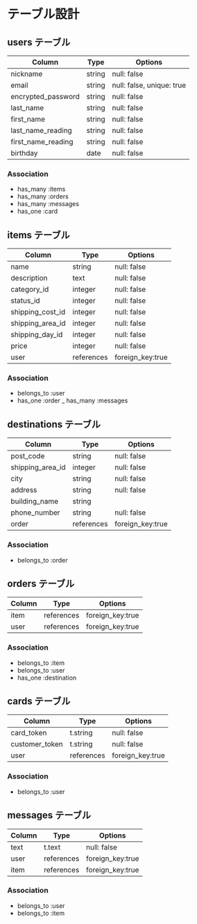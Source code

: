 # テーブル設計

## users テーブル

| Column               | Type   | Options                   |
| ---------------------| ------ | -----------               |
| nickname             | string | null: false               |
| email                | string | null: false, unique: true |
| encrypted_password   | string | null: false               |
| last_name            | string | null: false               |
| first_name           | string | null: false               |
| last_name_reading    | string | null: false               |
| first_name_reading   | string | null: false               |
| birthday             | date   | null: false               |

### Association

- has_many   :items
- has_many   :orders
- has_many   :messages
- has_one    :card


## items テーブル

| Column          | Type      | Options          |
| ----------------| ------    | -----------------|
| name            | string    | null: false      |
| description     | text      | null: false      |
| category_id     | integer   | null: false      |
| status_id       | integer   | null: false      |
| shipping_cost_id| integer   | null: false      |
| shipping_area_id| integer   | null: false      |
| shipping_day_id | integer   | null: false      |
| price           | integer   | null: false      |
| user            | references| foreign_key:true |

### Association

- belongs_to :user
- has_one    :order
_ has_many   :messages

## destinations テーブル

| Column         | Type      | Options          |
| -------------- | ------    | -----------------|
| post_code      | string    | null: false      |
|shipping_area_id| integer   | null: false      |
| city           | string    | null: false      |
| address        | string    | null: false      |
| building_name  | string    |                  |
| phone_number   | string    | null: false      |
| order          | references| foreign_key:true |

### Association

- belongs_to :order

## orders テーブル

| Column        | Type      | Options          |
| --------------| ----------| -----------------|
| item          | references| foreign_key:true |
| user          | references| foreign_key:true |

### Association

- belongs_to :item
- belongs_to :user
- has_one :destination

## cards テーブル

| Column          | Type      | Options          |
| ----------------| ----------| -----------------|
| card_token      | t.string  | null: false      |
| customer_token  | t.string  | null: false      |
| user            | references| foreign_key:true |

### Association

- belongs_to :user

## messages テーブル

| Column          | Type      | Options          |
| ----------------| ----------| -----------------|
| text            | t.text    | null: false      |
| user            | references| foreign_key:true |
| item            | references| foreign_key:true |

### Association

- belongs_to :user
- belongs_to :item

<!-- # README

This README would normally document whatever steps are necessary to get the
application up and running.

Things you may want to cover:

* Ruby version

* System dependencies

* Configuration

* Database creation

* Database initialization

* How to run the test suite

* Services (job queues, cache servers, search engines, etc.)

* Deployment instructions

* ... -->
